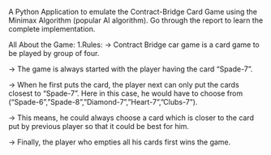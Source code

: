 A Python Application to emulate the Contract-Bridge Card Game using the Minimax Algorithm (popular AI algorithm).
Go through the report to learn the complete implementation.

All About the Game:
1.Rules:
-> Contract Bridge car game is a card game to be played by group of four.

-> The game is always started with the player having the card “Spade-7”.

-> When he first puts the card, the player next can only put the cards closest to “Spade-7”. Here in this case, he would have to choose
from (“Spade-6”,”Spade-8”,”Diamond-7”,”Heart-7”,”Clubs-7”).

-> This means, he could always choose a card which is closer to the card put by previous player so that it could be best for him.

-> Finally, the player who empties all his cards first wins the game.
